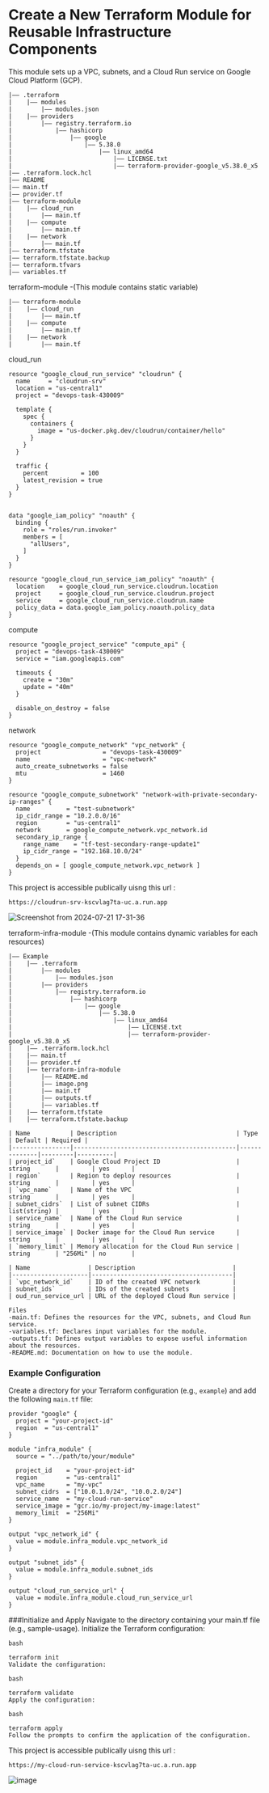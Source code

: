 # Create a New Terraform Module for Reusable Infrastructure Components

This module sets up a VPC, subnets, and a Cloud Run service on Google Cloud Platform (GCP).

```
|—— .terraform
|    |—— modules
|        |—— modules.json
|    |—— providers
|        |—— registry.terraform.io
|            |—— hashicorp
|                |—— google
|                    |—— 5.38.0
|                        |—— linux_amd64
|                            |—— LICENSE.txt
|                            |—— terraform-provider-google_v5.38.0_x5
|—— .terraform.lock.hcl
|—— README
|—— main.tf
|—— provider.tf
|—— terraform-module
|    |—— cloud_run
|        |—— main.tf
|    |—— compute
|        |—— main.tf
|    |—— network
|        |—— main.tf
|—— terraform.tfstate
|—— terraform.tfstate.backup
|—— terraform.tfvars
|—— variables.tf
```

terraform-module -(This module contains static variable) 
```
|—— terraform-module
|    |—— cloud_run
|        |—— main.tf
|    |—— compute
|        |—— main.tf
|    |—— network
|        |—— main.tf
```
cloud_run
```
resource "google_cloud_run_service" "cloudrun" {
  name     = "cloudrun-srv"
  location = "us-central1"
  project = "devops-task-430009"

  template {
    spec {
      containers {
        image = "us-docker.pkg.dev/cloudrun/container/hello"
      }
    }
  }

  traffic {
    percent         = 100
    latest_revision = true
  }
}


data "google_iam_policy" "noauth" {
  binding {
    role = "roles/run.invoker"
    members = [
      "allUsers",
    ]
  }
}

resource "google_cloud_run_service_iam_policy" "noauth" {
  location    = google_cloud_run_service.cloudrun.location
  project     = google_cloud_run_service.cloudrun.project
  service     = google_cloud_run_service.cloudrun.name
  policy_data = data.google_iam_policy.noauth.policy_data
}
```
compute
```
resource "google_project_service" "compute_api" {
  project = "devops-task-430009"
  service = "iam.googleapis.com"

  timeouts {
    create = "30m"
    update = "40m"
  }

  disable_on_destroy = false
}
```
network

```
resource "google_compute_network" "vpc_network" {
  project                 = "devops-task-430009"
  name                    = "vpc-network"
  auto_create_subnetworks = false
  mtu                     = 1460
}

resource "google_compute_subnetwork" "network-with-private-secondary-ip-ranges" {
  name          = "test-subnetwork"
  ip_cidr_range = "10.2.0.0/16"
  region        = "us-central1"
  network       = google_compute_network.vpc_network.id
  secondary_ip_range {
    range_name    = "tf-test-secondary-range-update1"
    ip_cidr_range = "192.168.10.0/24"
  }
  depends_on = [ google_compute_network.vpc_network ]
}
```

This project is accessible publically uisng this url :
```
https://cloudrun-srv-kscvlag7ta-uc.a.run.app
```
![Screenshot from 2024-07-21 17-31-36](https://github.com/user-attachments/assets/5c0c22d5-60dd-433d-b78c-bf1dd1b2bd3a)


terraform-infra-module -(This module contains dynamic variables for each resources)

```
|—— Example
|    |—— .terraform
|        |—— modules
|            |—— modules.json
|        |—— providers
|            |—— registry.terraform.io
|                |—— hashicorp
|                    |—— google
|                        |—— 5.38.0
|                            |—— linux_amd64
|                                |—— LICENSE.txt
|                                |—— terraform-provider-google_v5.38.0_x5
|    |—— .terraform.lock.hcl
|    |—— main.tf
|    |—— provider.tf
|    |—— terraform-infra-module
|        |—— README.md
|        |—— image.png
|        |—— main.tf
|        |—— outputs.tf
|        |—— variables.tf
|    |—— terraform.tfstate
|    |—— terraform.tfstate.backup
```

```
| Name           | Description                                 | Type         | Default | Required |
|----------------|---------------------------------------------|--------------|---------|----------|
| project_id`    | Google Cloud Project ID                     | string       |         | yes      |
| region`        | Region to deploy resources                  | string       |         | yes      |
| `vpc_name`     | Name of the VPC                             | string       |         | yes      |
| subnet_cidrs`  | List of subnet CIDRs                        | list(string) |         | yes      |
| service_name`  | Name of the Cloud Run service               | string       |         | yes      |
| service_image` | Docker image for the Cloud Run service      | string       |         | yes      |
| `memory_limit` | Memory allocation for the Cloud Run service | string       | "256Mi" | no       |

| Name                | Description                           |
|---------------------|---------------------------------------|
| `vpc_network_id`    | ID of the created VPC network         |
| subnet_ids`         | IDs of the created subnets            |
| oud_run_service_url | URL of the deployed Cloud Run service |

```
```
Files
-main.tf: Defines the resources for the VPC, subnets, and Cloud Run service.
-variables.tf: Declares input variables for the module.
-outputs.tf: Defines output variables to expose useful information about the resources.
-README.md: Documentation on how to use the module.
```
### Example Configuration

Create a directory for your Terraform configuration (e.g., `example`) and add the following `main.tf` file:

```hcl
provider "google" {
  project = "your-project-id"
  region  = "us-central1"
}

module "infra_module" {
  source = "../path/to/your/module"

  project_id    = "your-project-id"
  region        = "us-central1"
  vpc_name      = "my-vpc"
  subnet_cidrs  = ["10.0.1.0/24", "10.0.2.0/24"]
  service_name  = "my-cloud-run-service"
  service_image = "gcr.io/my-project/my-image:latest"
  memory_limit  = "256Mi"
}

output "vpc_network_id" {
  value = module.infra_module.vpc_network_id
}

output "subnet_ids" {
  value = module.infra_module.subnet_ids
}

output "cloud_run_service_url" {
  value = module.infra_module.cloud_run_service_url
}

```

###Initialize and Apply
Navigate to the directory containing your main.tf file (e.g., sample-usage).
Initialize the Terraform configuration:
```
bash

terraform init
Validate the configuration:
```
```
bash

terraform validate
Apply the configuration:
```
```
bash

terraform apply
Follow the prompts to confirm the application of the configuration.
```
This project is accessible publically uisng this url :
```
https://my-cloud-run-service-kscvlag7ta-uc.a.run.app
```
![image](https://github.com/user-attachments/assets/b1b13be0-6070-47df-9a58-9b21390cd876)
